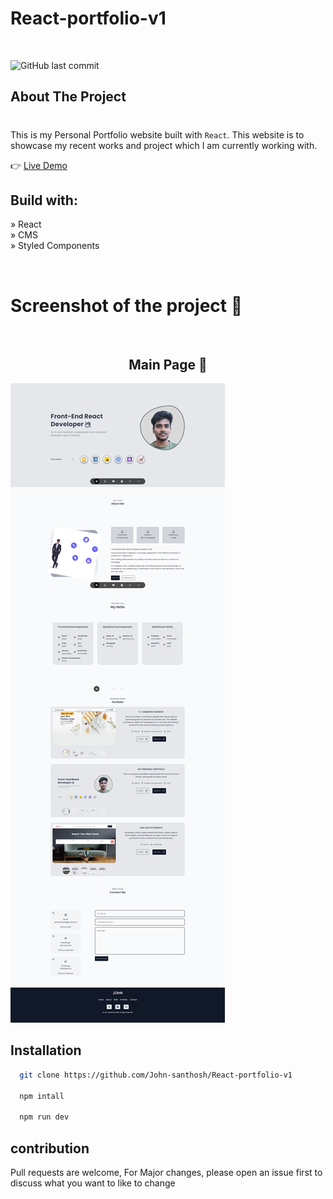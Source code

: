 # React-portfolio-v1

<br>

![GitHub last commit](https://img.shields.io/github/last-commit/John-santhosh/React-portfolio-v1)

## About The Project

#

This is my Personal Portfolio website built with `React`. This website is to showcase my recent works and project which I am currently working with.

👉 [Live Demo](https://john-react-portfolio.netlify.app/)

## Build with:

» React  
 » CMS  
 » Styled Components

<br/>

# Screenshot of the project 📸

<br/>
 <h2 align=center>Main Page 🏡</h2>

![Sample image](./public/md.png)

## Installation

```bash
  git clone https://github.com/John-santhosh/React-portfolio-v1

  npm intall

  npm run dev
```

## contribution

Pull requests are welcome, For Major changes, please open an issue first to discuss what you want to like to change

